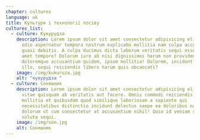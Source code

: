 ```yaml
---
chapter: cultures
language: uk
title: Культури і технології посіву
cultures_list:
  - culture: Кукурудза
    description: Lorem ipsum dolor sit amet consectetur adipisicing elit. Molestias
      odio aspernatur tempora nostrum explicabo mollitia nam culpa accusantium
      quasi debitis. A culpa ducimus dicta laborum veritatis sequi esse illo
      amet tempore? Dolorum iure ab nisi dignissimos harum non provident illum
      doloremque accusantium quidem, ipsum mollitia! Dolorem, incidunt? Vel
      illo, sequi reiciendis libero harum quis obcaecati?
    image: /img/kukuruza.jpg
    alt: "кукурудза "
  - culture: Соняшник
    description: Lorem ipsum dolor sit amet consectetur adipisicing elit. Ratione
      vitae quisquam ab veritatis aut facere. Omnis commodi reiciendis, fuga
      mollitia et quibusdam quod similique laboriosam a sapiente qui
      necessitatibus distinctio incidunt delectus saepe ea doloribus natus in
      dolorum ut cum consectetur at accusantium nihil! Quia id veniam cumque
      soluta sequi.
    image: /img/son.jpg
    alt: Соняшник
---
```

